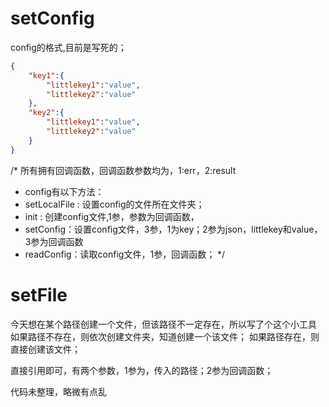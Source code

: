 # setConfig

config的格式,目前是写死的；

```json
{
	"key1":{
		"littlekey1":"value",
		"littlekey2":"value"
	},
	"key2":{
		"littlekey1":"value",
		"littlekey2":"value"		
	}
}
```


/* 所有拥有回调函数，回调函数参数均为，1:err，2:result
* config有以下方法：
* setLocalFile : 设置config的文件所在文件夹；
* init : 创建config文件,1参，参数为回调函数，
*  setConfig：设置config文件，3参，1为key；2参为json，littlekey和value，3参为回调函数
* readConfig：读取config文件，1参，回调函数；
*/


# setFile

今天想在某个路径创建一个文件，但该路径不一定存在，所以写了个这个小工具
如果路径不存在，则依次创建文件夹，知道创建一个该文件；
如果路径存在，则直接创建该文件；

直接引用即可，有两个参数，1参为，传入的路径；2参为回调函数；

代码未整理，略微有点乱